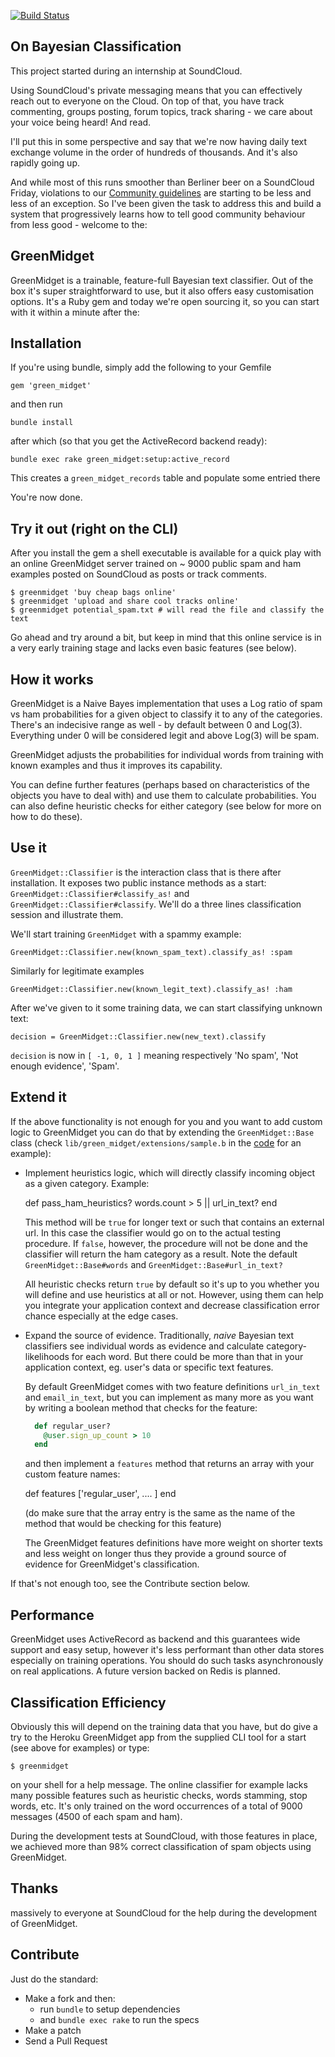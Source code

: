 [![Build
Status](https://secure.travis-ci.org/chochkov/GreenMidget.png)](http://travis-ci.org/chochkov/GreenMidget)

On Bayesian Classification
----------

This project started during an internship at SoundCloud.

Using SoundCloud's private messaging means that you can effectively reach out
to everyone on the Cloud. On top of that, you have track commenting, groups
posting, forum topics, track sharing - we care about your voice being heard!
And read.

I'll put this in some perspective and say that we're now having daily text
exchange volume in the order of hundreds of thousands. And it's also rapidly
going up.

And while most of this runs smoother than Berliner beer on a SoundCloud Friday,
violations to our [Community guidelines][guidelines] are starting to be less
and less of an exception. So I've been given the task to address this and
build a system that progressively learns how to tell good community behaviour
from less good - welcome to the:

GreenMidget
----------

GreenMidget is a trainable, feature-full Bayesian text classifier. Out of the
box it's super straightforward to use, but it also offers easy customisation
options. It's a Ruby gem and today we're open sourcing it, so you can start
with it within a minute after the:

Installation
----------

If you're using bundle, simply add the following to your Gemfile

    gem 'green_midget'

and then run

    bundle install

after which (so that you get the ActiveRecord backend ready):

    bundle exec rake green_midget:setup:active_record

This creates a `green_midget_records` table and populate some entried there

You're now done.

Try it out (right on the CLI)
----------
After you install the gem a shell executable is available for a quick play
with an online GreenMidget server trained on ~ 9000 public spam and ham
examples posted on SoundCloud as posts or track comments.

    $ greenmidget 'buy cheap bags online'
    $ greenmidget 'upload and share cool tracks online'
    $ greenmidget potential_spam.txt # will read the file and classify the text

Go ahead and try around a bit, but keep in mind that this online service is in a
very early training stage and lacks even basic features (see below).

How it works
----------

GreenMidget is a Naive Bayes implementation that uses a Log ratio of spam vs
ham probabilities for a given object to classify it to any of the categories.
There's an indecisive range as well - by default between 0 and Log(3).
Everything under 0 will be considered legit and above Log(3) will be spam.

GreenMidget adjusts the probabilities for individual words from training with
known examples and thus it improves its capability.

You can define further features (perhaps based on characteristics of the objects
you have to deal with) and use them to calculate probabilities. You can also
define heuristic checks for either category (see below for more on how to do
these).

Use it
----------

`GreenMidget::Classifier` is the interaction class that is there after
installation. It exposes two public instance methods as a start:
`GreenMidget::Classifier#classify_as!` and `GreenMidget::Classifier#classify`.
We'll do a three lines classification session and illustrate them.

We'll start training `GreenMidget` with a spammy example:

    GreenMidget::Classifier.new(known_spam_text).classify_as! :spam

Similarly for legitimate examples

    GreenMidget::Classifier.new(known_legit_text).classify_as! :ham

After we've given to it some training data, we can start classifying unknown
text:

    decision = GreenMidget::Classifier.new(new_text).classify

`decision` is now in `[ -1, 0, 1 ]` meaning respectively 'No spam',
'Not enough evidence', 'Spam'.

Extend it
----------

If the above functionality is not enough for you and you want to add custom
logic to GreenMidget you can do that by extending the `GreenMidget::Base`
class (check `lib/green_midget/extensions/sample.b` in the [code][green_midget_github]
for an example):

* Implement heuristics logic, which will directly classify incoming object as a
given category. Example:

    def pass_ham_heuristics?
      words.count > 5 || url_in_text?
    end

  This method will be `true` for longer text or such that contains an external
  url. In this case the classifier would go on to the actual testing procedure.
  If `false`, however, the procedure will not be done and the classifier will
  return the ham category as a result. Note the default
  `GreenMidget::Base#words` and `GreenMidget::Base#url_in_text?`

  All heuristic checks return `true` by default so it's up to you whether you
  will define and use heuristics at all or not. However, using them can help
  you integrate your application context and decrease classification error
  chance especially at the edge cases.

* Expand the source of evidence. Traditionally, _naive_ Bayesian text
classifiers see individual words as evidence and calculate category-likelihoods
for each word. But there could be more than that in your application context,
eg. user's data or specific text features.

  By default GreenMidget comes with two feature definitions `url_in_text` and
  `email_in_text`, but you can implement as many more as you want by writing a
  boolean method that checks for the feature:

  ```ruby
    def regular_user?
      @user.sign_up_count > 10
    end
   ```

  and then implement a `features` method that returns an array with your custom
  feature names:

    def features
      ['regular_user', .... ]
    end

  (do make sure that the array entry is the same as the name of the method that
  would be checking for this feature)

  The GreenMidget features definitions have more weight on shorter texts and
  less weight on longer thus they provide a ground source of evidence for
  GreenMidget's classification.

If that's not enough too, see the Contribute section below.

Performance
----------

GreenMidget uses ActiveRecord as backend and this guarantees wide support and
easy setup, however it's less performant than other data stores especially on
training operations. You should do such tasks asynchronously on real
applications. A future version backed on Redis is planned.

Classification Efficiency
----------

Obviously this will depend on the training data that you have, but do give a
try to the Heroku GreenMidget app from the supplied CLI tool for a start (see
above for examples) or type:

    $ greenmidget

on your shell for a help message. The online classifier for example lacks many
possible features such as heuristic checks, words stamming, stop words, etc.
It's only trained on the word occurrences of a total of 9000 messages (4500 of
each spam and ham).

During the development tests at SoundCloud, with those features in place, we
achieved more than 98% correct classification of spam objects using GreenMidget.

Thanks
----------

massively to everyone at SoundCloud for the help during the development of
GreenMidget.

Contribute
----------

Just do the standard:

  * Make a fork and then:
    * run `bundle` to setup dependencies
    * and `bundle exec rake` to run the specs
  * Make a patch
  * Send a Pull Request

[green_midget_github]: http://github.com/chochkov/GreenMidget "Github repository"
[guidelines]: http://soundcloud.com/community-guidelines "Community guidelines"
